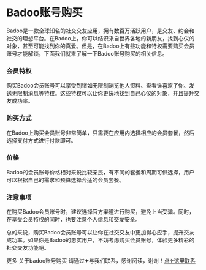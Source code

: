 # Badoo账号购买

Badoo是一款全球知名的社交交友应用，拥有数百万活跃用户，是交友、约会和社交的理想平台。在Badoo上，你可以结识来自世界各地的新朋友，找到心仪的对象，甚至可能找到你的真爱。但是，在Badoo上有些功能和特权需要购买会员账号才能解锁，下面我们就来了解一下Badoo账号购买的相关信息。

### 会员特权
购买Badoo会员账号可以享受到诸如无限制浏览他人资料、查看谁喜欢了你、发送无限制消息等特权。这些特权可以让你更快地找到自己心仪的对象，并且提升交友成功率。

### 购买方式
在Badoo上购买会员账号非常简单，只需要在应用内选择相应的会员套餐，然后选择支付方式进行付款即可。

### 价格
Badoo的会员账号价格相对来说比较亲民，有不同的套餐和周期可供选择，用户可以根据自己的需求和预算选择合适的会员套餐。

### 注意事项
在购买Badoo会员账号时，建议选择官方渠道进行购买，避免上当受骗。同时，在享受会员特权的同时，也要注意个人信息和交友安全。

总的来说，购买Badoo会员账号可以让你在社交交友中更加得心应手，提升交友成功率。如果你是Badoo的忠实用户，不妨考虑购买会员账号，体验更多精彩的社交交友功能吧。

更多 关于badoo账号购买 请通过✈与我们联系，感谢阅读，谢谢！[点✈这里联系](https://t.me/sjlmbot)